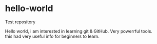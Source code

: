 # hello-world
Test repository

Hello world, i am interested in learning git & GitHub. Very powerrful tools.
this had very useful info for beginners to learn.

